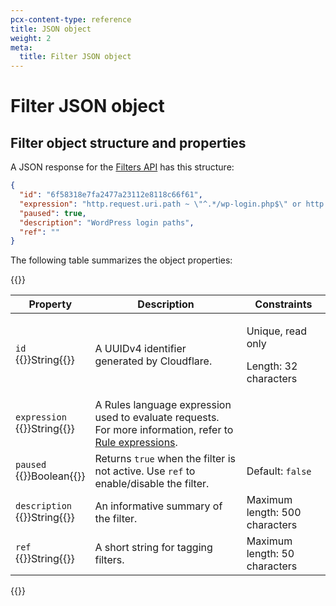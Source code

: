 ```yaml
---
pcx-content-type: reference
title: JSON object
weight: 2
meta:
  title: Filter JSON object
---
```


# Filter JSON object

## Filter object structure and properties

A JSON response for the [Filters API](https://api.cloudflare.com/#filters-properties) has this structure:

```json
{
  "id": "6f58318e7fa2477a23112e8118c66f61",
  "expression": "http.request.uri.path ~ \"^.*/wp-login.php$\" or http.request.uri.path ~ \"^.*/xmlrpc.php$\"",
  "paused": true,
  "description": "WordPress login paths",
  "ref": ""
}
```

The following table summarizes the object properties:

{{<table-wrap>}}

  <table style="table-layout:fixed; width: 100%;">
    <thead>
        <tr>
            <th>Property</th>
            <th>Description</th>
            <th>Constraints</th>
        </tr>
    </thead>
    <tbody>
      <tr>
        <td><code>id</code><br />{{<type>}}String{{</type>}}</td>
        <td>A UUIDv4 identifier generated by Cloudflare.</td>
        <td>
          <p>Unique, read only</p>
          <p>Length: 32 characters</p>
        </td>
      </tr>
        <tr>
          <td><code>expression</code><br />{{<type>}}String{{</type>}}</td>
          <td>A Rules language expression used to evaluate requests. For more information, refer to <a href="/ruleset-engine/rules-language/expressions/">Rule expressions</a>.
          </td>
          <td></td>
        </tr>
        <tr>
            <td><code>paused</code><br />{{<type>}}Boolean{{</type>}}</td>
            <td>Returns <code class='InlineCode'>true</code> when the filter is not active. Use <code>ref</code> to enable/disable the filter.</td>
            <td>Default: <code class='InlineCode'>false</code></td>
        </tr>
        <tr>
            <td><code>description</code><br />{{<type>}}String{{</type>}}</td>
            <td>An informative summary of the filter.</td>
            <td>Maximum length: 500 characters</td>
        </tr>
        <tr>
          <td><code>ref</code><br />{{<type>}}String{{</type>}}</td>
          <td>A short string for tagging filters.</td>
          <td>Maximum length: 50 characters</td>
        </tr>
    </tbody>
  </table>
{{</table-wrap>}}
